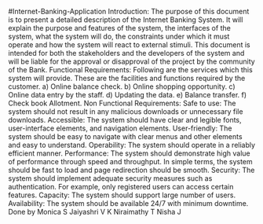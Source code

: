 #Internet-Banking-Application
Introduction: The purpose of this document is to present a detailed description of the Internet Banking System. It will explain the purpose and features of the system, the interfaces of the system, what the system will do, the constraints under which it must operate and how the system will react to external stimuli. This document is intended for both the stakeholders and the developers of the system and will be liable for the approval or disapproval of the project by the community of the Bank. Functional Requirements: Following are the services which this system will provide. These are the facilities and functions required by the customer. a) Online balance check. b) Online shopping opportunity. c) Online data entry by the staff. d) Updating the data. e) Balance transfer. f) Check book Allotment. Non Functional Requirements: Safe to use: The system should not result in any malicious downloads or unnecessary file downloads. Accessible: The system should have clear and legible fonts, user-interface elements, and navigation elements. User-friendly: The system should be easy to navigate with clear menus and other elements and easy to understand. Operability: The system should operate in a reliably efficient manner. Performance: The system should demonstrate high value of performance through speed and throughput. In simple terms, the system should be fast to load and page redirection should be smooth. Security: The system should implement adequate security measures such as authentication. For example, only registered users can access certain features. Capacity: The system should support large number of users. Availability: The system should be available 24/7 with minimum downtime. Done by Monica S Jaiyashri V K Niraimathy T Nisha J
